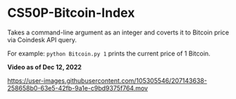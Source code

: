# CS50P-Bitcoin-Index
Takes a command-line argument as an integer and coverts it to Bitcoin price via Coindesk API query. 

For example: `python Bitcoin.py 1` prints the current price of 1 Bitcoin.

**Video as of Dec 12, 2022**

https://user-images.githubusercontent.com/105305546/207143638-258658b0-63e5-42fb-9a1e-c9bd9375f764.mov

